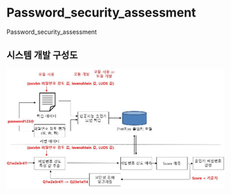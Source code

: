 # Password_security_assessment
Password_security_assessment


## 시스템 개발 구성도
![system process](./images/process.jpg)
